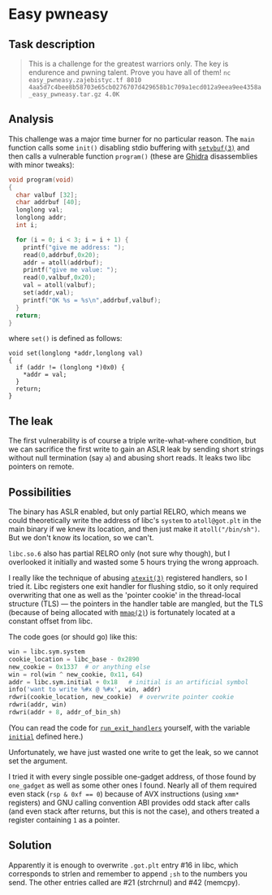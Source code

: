 # Easy pwneasy

## Task description

> This is a challenge for the greatest warriors only. The key is endurence and pwning talent. Prove you have all of them!
> `nc easy_pwneasy.zajebistyc.tf 8010`
> `4aa5d7c4bee8b58703e65cb0276707d429658b1c709a1ecd012a9eea9ee4358a_easy_pwneasy.tar.gz 4.0K`

## Analysis

This challenge was a major time burner for no particular reason.
The `main` function calls some `init()` disabling stdio buffering with [`setvbuf(3)`][setvbuf.3]
and then calls a vulnerable function `program()` (these are [Ghidra][ghidra] disassemblies with minor tweaks):

```c
void program(void)
{
  char valbuf [32];
  char addrbuf [40];
  longlong val;
  longlong addr;
  int i;

  for (i = 0; i < 3; i = i + 1) {
    printf("give me address: ");
    read(0,addrbuf,0x20);
    addr = atoll(addrbuf);
    printf("give me value: ");
    read(0,valbuf,0x20);
    val = atoll(valbuf);
    set(addr,val);
    printf("OK %s = %s\n",addrbuf,valbuf);
  }
  return;
}
```
where `set()` is defined as follows:
```
void set(longlong *addr,longlong val)
{
  if (addr != (longlong *)0x0) {
    *addr = val;
  }
  return;
}
```

## The leak

The first vulnerability is of course a triple write-what-where condition,
but we can sacrifice the first write to gain an ASLR leak by sending short strings
without null termination (say `a`) and abusing short reads.
It leaks two libc pointers on remote.

## Possibilities

The binary has ASLR enabled, but only partial RELRO,
which means we could theoretically write the address of libc's `system` to `atoll@got.plt`
in the main binary if we knew its location, and then just make it `atoll("/bin/sh")`.
But we don't know its location, so we can't.

`libc.so.6` also has partial RELRO only (not sure why though),
but I overlooked it initially and wasted some 5 hours trying the wrong approach.

I really like the technique of abusing [`atexit(3)`][atexit.3] registered handlers,
so I tried it.
Libc registers one exit handler for flushing stdio,
so it only required overwriting that one
as well as the 'pointer cookie' in the thread-local structure (TLS)
— the pointers in the handler table are mangled,
but the TLS (because of being allocated with [`mmap(2)`][mmap.2]) is fortunately
located at a constant offset from libc.

The code goes (or should go) like this:

```py
win = libc.sym.system
cookie_location = libc_base - 0x2890
new_cookie = 0x1337  # or anything else
win = rol(win ^ new_cookie, 0x11, 64)
addr = libc.sym.initial + 0x18   # initial is an artificial symbol
info('want to write %#x @ %#x', win, addr)
rdwri(cookie_location, new_cookie)  # overwrite pointer cookie
rdwri(addr, win)
rdwri(addr + 8, addr_of_bin_sh)
```

(You can read the code for [`run_exit_handlers`][reh] yourself,
with the variable [`initial`][initial.libc] defined here.)

Unfortunately, we have just wasted one write to get the leak,
so we cannot set the argument.

I tried it with every single possible one-gadget address,
of those found by `one_gadget` as well as some other ones I found.
Nearly all of them required even stack (`rsp & 0xf == 0`)
because of AVX instructions (using `xmm*` registers)
and GNU calling convention ABI provides odd stack after calls
(and even stack after returns, but this is not the case),
and others treated a register containing `1` as a pointer.

## Solution

Apparently it is enough to overwrite `.got.plt` entry #16 in libc,
which corresponds to strlen and remember to append `;sh` to the numbers you send.
The other entries called are #21 (strchrnul) and #42 (memcpy).

[atexit.3]: https://man7.org/linux/man-pages/man3/atexit.3.html
[setvbuf.3]: https://man7.org/linux/man-pages/man3/setvbuf.3.html
[mmap.2]: https://man7.org/linux/man-pages/man2/mmap.2.html
[ghidra]: https://ghidra-sre.org/
[reh]: https://elixir.bootlin.com/glibc/glibc-2.37/source/stdlib/exit.c#L38
[initial.libc]: https://elixir.bootlin.com/glibc/glibc-2.37/source/stdlib/cxa_atexit.c#L75
